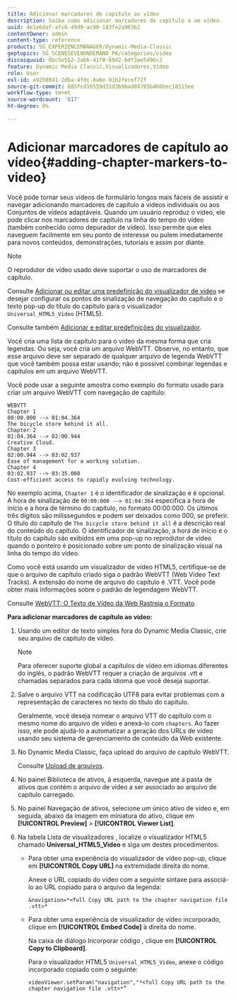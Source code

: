 ```yaml
---
title: Adicionar marcadores de capítulo ao vídeo
description: Saiba como adicionar marcadores de capítulo a um vídeo.
uuid: 4e1e6daf-afc6-49d9-ac90-183fe2a903b2
contentOwner: admin
content-type: reference
products: SG_EXPERIENCEMANAGER/Dynamic-Media-Classic
geptopics: SG_SCENESEVENONDEMAND_PK/categories/video
discoiquuid: 8bc5e552-2abb-41f0-89d2-bdf3ae5d96c2
feature: Dynamic Media Classic,Visualizadores,Vídeo
role: User
exl-id: a9250841-2dba-4fdc-8a6e-91b2fecef72f
source-git-commit: 885fcd16559d31d3b9bad88705b4b6bec18515ee
workflow-type: tm+mt
source-wordcount: '617'
ht-degree: 0%

---
```


# Adicionar marcadores de capítulo ao vídeo{#adding-chapter-markers-to-video}

Você pode tornar seus vídeos de formulário longos mais fáceis de assistir e navegar adicionando marcadores de capítulo a vídeos individuais ou aos Conjuntos de vídeos adaptáveis. Quando um usuário reproduz o vídeo, ele pode clicar nos marcadores de capítulo na linha do tempo do vídeo (também conhecido como depurador de vídeo). Isso permite que eles naveguem facilmente em seu ponto de interesse ou pulem imediatamente para novos conteúdos, demonstrações, tutoriais e assim por diante.

>[!NOTE]
>
>O reprodutor de vídeo usado deve suportar o uso de marcadores de capítulo.

Consulte [Adicionar ou editar uma predefinição do visualizador de vídeo](previewing-videos-video-viewer.md#adding_or_editing_a_video_viewer_preset) se desejar configurar os pontos de sinalização de navegação do capítulo e o texto pop-up do título do capítulo para o visualizador `Universal_HTML5_Video` (HTML5).

Consulte também [Adicionar e editar predefinições do visualizador](application-setup.md#adding_and_editing_viewer_presets).

Você cria uma lista de capítulo para o vídeo da mesma forma que cria legendas. Ou seja, você cria um arquivo WebVTT. Observe, no entanto, que esse arquivo deve ser separado de qualquer arquivo de legenda WebVTT que você também possa estar usando; não é possível combinar legendas e capítulos em um arquivo WebVTT.

Você pode usar a seguinte amostra como exemplo do formato usado para criar um arquivo WebVTT com navegação de capítulo:

```as3
WEBVTT 
Chapter 1 
00:00.000 --> 01:04.364 
The bicycle store behind it all. 
Chapter 2 
01:04.364 --> 02:00.944 
Creative Cloud. 
Chapter 3 
02:00.944 --> 03:02.937 
Ease of management for a working solution. 
Chapter 4 
03:02.937 --> 03:35.000 
Cost-efficient access to rapidly evolving technology.
```

No exemplo acima, `Chapter 1` é o identificador de sinalização e é opcional. A hora de sinalização de `00:00:000 --> 01:04:364` especifica a hora de início e a hora de término do capítulo, no formato 00:00:000. Os últimos três dígitos são milissegundos e podem ser deixados como 000, se preferir. O título do capítulo de `The bicycle store behind it all` é a descrição real do conteúdo do capítulo. O identificador de sinalização, a hora de início e o título do capítulo são exibidos em uma pop-up no reprodutor de vídeo quando o ponteiro é posicionado sobre um ponto de sinalização visual na linha do tempo do vídeo.

Como você está usando um visualizador de vídeo HTML5, certifique-se de que o arquivo de capítulo criado siga o padrão WebVTT (Web Video Text Tracks). A extensão do nome de arquivo do capítulo é .VTT. Você pode obter mais informações sobre o padrão de legendagem WebVTT.

Consulte [WebVTT: O Texto de Vídeo da Web Rastreia o Formato](https://w3c.github.io/webvtt/).

**Para adicionar marcadores de capítulo ao vídeo:**

1. Usando um editor de texto simples fora do Dynamic Media Classic, crie seu arquivo de capítulo de vídeo.

   >[!NOTE]
   >
   >Para oferecer suporte global a capítulos de vídeo em idiomas diferentes do inglês, o padrão WebVTT requer a criação de arquivos .vtt e chamadas separados para cada idioma que você deseja suportar.

1. Salve o arquivo VTT na codificação UTF8 para evitar problemas com a representação de caracteres no texto do título do capítulo.

   Geralmente, você deseja nomear o arquivo VTT do capítulo com o mesmo nome do arquivo de vídeo e anexá-lo com `chapters`. Ao fazer isso, ele pode ajudá-lo a automatizar a geração dos URLs de vídeo usando seu sistema de gerenciamento de conteúdo da Web existente.

1. No Dynamic Media Classic, faça upload do arquivo de capítulo WebVTT.

   Consulte [Upload de arquivos](uploading-files.md#uploading_files).

1. No painel Biblioteca de ativos, à esquerda, navegue até a pasta de ativos que contém o arquivo de vídeo a ser associado ao arquivo de capítulo carregado.
1. No painel Navegação de ativos, selecione um único ativo de vídeo e, em seguida, abaixo da imagem em miniatura do ativo, clique em **[!UICONTROL Preview]** > **[!UICONTROL Viewer List]**.
1. Na tabela Lista de visualizadores , localize o visualizador HTML5 chamado **Universal_HTML5_Video** e siga um destes procedimentos:

   * Para obter uma experiência do visualizador de vídeo pop-up, clique em **[!UICONTROL Copy URL]** na extremidade direita do nome.

      Anexe o URL copiado do vídeo com a seguinte sintaxe para associá-lo ao URL copiado para o arquivo da legenda:

      `&navigation=*<full Copy URL path to the chapter navigation file .vtt>*`

   * Para obter uma experiência de visualizador de vídeo incorporado, clique em **[!UICONTROL Embed Code]** à direita do nome.

      Na caixa de diálogo Incorporar código , clique em **[!UICONTROL Copy to Clipboard]**.

      Para o visualizador HTML5 `Universal_HTML5_Video`, anexe o código incorporado copiado com o seguinte:

      `videoViewer.setParam("navigation","*<full Copy URL path to the chapter navigation file .vtt>*”`
